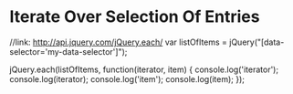# Iterate Over Selection Of Entries

//link: http://api.jquery.com/jQuery.each/
var listOfItems = jQuery("[data-selector='my-data-selector']");

jQuery.each(listOfItems, function(iterator, item) {
    console.log('iterator');
    console.log(iterator);
    console.log('item');
    console.log(item);
});
